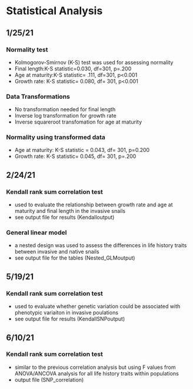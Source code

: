 # Statistical Analysis

## 1/25/21

### Normality test
- Kolmogorov-Smirnov (K-S) test was used for assessing normality 
- Final length:K-S statistic=0.030, df=301, p=.200
- Age at maturity:K-S statistic= .111, df=301, p<0.001 
- Growth rate: K-S statistic= 0.080, df= 301, p<0.001

### Data Transformations 
- No transformation needed for final length
- Inverse log transformation for growth rate
- Inverse squareroot transfomation for age at maturity 

### Normality using transformed data 
- Age at maturity: K-S statistic = 0.043, df= 301, p=0.200
- Growth rate: K-S statistic= 0.045, df= 301, p=.200 


## 2/24/21

### Kendall rank sum correlation test 
- used to evaluate the relationship between growth rate and age at maturity and final length in the invasive snails 
- see output file for results (Kendalloutput) 

### General linear model 
- a nested design was used to assess the differences in life history traits between invasive and native snails
- see output file for the tables (Nested_GLMoutput)

## 5/19/21

### Kendall rank sum correlation test 
- used to evaluate whether genetic variation could be associated with phenotypic variaiton in invasive poulations 
- see output file for results (KendallSNPoutput) 

## 6/10/21

### Kendall rank sum correlation test
- similar to the previous correlation analysis but using F values from ANOVA/ANCOVA analysis for all life history traits within populations
- output file (SNP_correlation) 
